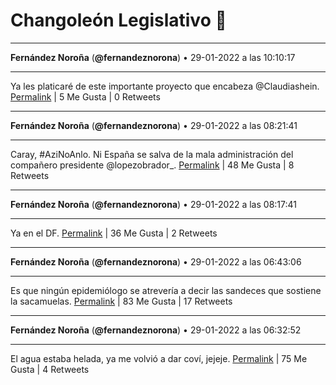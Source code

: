 # Changoleón Legislativo 🙈
*****
**Fernández Noroña** (**@fernandeznorona**) • 29-01-2022 a las 10:10:17
*****
Ya les platicaré de este importante proyecto que encabeza ⁦@Claudiashein⁩.
[Permalink](https://twitter.com/fernandeznorona/status/1487488281805615106) | 5 Me Gusta | 0 Retweets
*****
**Fernández Noroña** (**@fernandeznorona**) • 29-01-2022 a las 08:21:41
*****
Caray, #AziNoAnlo. Ni España se salva de la mala administración del compañero presidente @lopezobrador_.
[Permalink](https://twitter.com/fernandeznorona/status/1487460953784467460) | 48 Me Gusta | 8 Retweets
*****
**Fernández Noroña** (**@fernandeznorona**) • 29-01-2022 a las 08:17:41
*****
Ya en el DF.
[Permalink](https://twitter.com/fernandeznorona/status/1487459944773337090) | 36 Me Gusta | 2 Retweets
*****
**Fernández Noroña** (**@fernandeznorona**) • 29-01-2022 a las 06:43:06
*****
Es que ningún epidemiólogo se atrevería a decir las sandeces que sostiene la sacamuelas.
[Permalink](https://twitter.com/fernandeznorona/status/1487436142907641857) | 83 Me Gusta | 17 Retweets
*****
**Fernández Noroña** (**@fernandeznorona**) • 29-01-2022 a las 06:32:52
*****
El agua estaba helada, ya me volvió a dar coví, jejeje.
[Permalink](https://twitter.com/fernandeznorona/status/1487433566594162697) | 75 Me Gusta | 4 Retweets